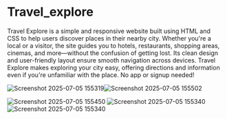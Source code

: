 # Travel_explore

Travel Explore is a simple and responsive website built using HTML and CSS to help users discover places in their nearby city. Whether you're a local or a visitor, the site guides you to hotels, restaurants, shopping areas, cinemas, and more—without the confusion of getting lost. Its clean design and user-friendly layout ensure smooth navigation across devices. Travel Explore makes exploring your city easy, offering directions and information even if you're unfamiliar with the place. No app or signup needed!

![Screenshot 2025-07-05 155319](https://github.com/user-attachments/assets/6a3f272c-25a7-418e-8706-6c47c105497c)![Screenshot 2025-07-05 155502](https://github.com/user-attachments/assets/8fe6f369-1f39-4f32-8475-207ff59d3c50)

![Screenshot 2025-07-05 155450](https://github.com/user-attachments/assets/ac83fcb7-c6ca-4a37-b886-7020bae40a33)
![Screenshot 2025-07-05 155340](https://github.com/user-attachments/assets/07cc6ccc-b4ce-4ade-8867-3020e63591d9)
![Screenshot 2025-07-05 155340](https://github.com/user-attachments/assets/5782739a-7bf0-4dc2-b472-197b2e315d45)
